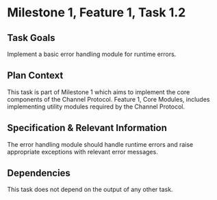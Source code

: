 # Milestone 1, Feature 1, Task 1.2

## Task Goals
Implement a basic error handling module for runtime errors.

## Plan Context
This task is part of Milestone 1 which aims to implement the core components of the Channel Protocol. Feature 1, Core Modules, includes implementing utility modules required by the Channel Protocol.

## Specification & Relevant Information
The error handling module should handle runtime errors and raise appropriate exceptions with relevant error messages.

## Dependencies
This task does not depend on the output of any other task.
